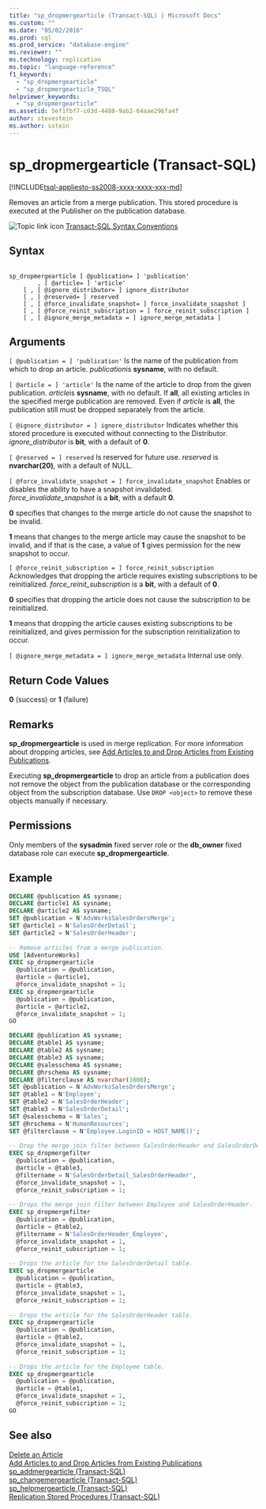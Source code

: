 ```yaml
---
title: "sp_dropmergearticle (Transact-SQL) | Microsoft Docs"
ms.custom: ""
ms.date: "05/02/2016"
ms.prod: sql
ms.prod_service: "database-engine"
ms.reviewer: ""
ms.technology: replication
ms.topic: "language-reference"
f1_keywords: 
  - "sp_dropmergearticle"
  - "sp_dropmergearticle_TSQL"
helpviewer_keywords: 
  - "sp_dropmergearticle"
ms.assetid: 5ef1fbf7-c03d-4488-9ab2-64aae296fa4f
author: stevestein
ms.author: sstein
---
```

# sp_dropmergearticle (Transact-SQL)
[!INCLUDE[tsql-appliesto-ss2008-xxxx-xxxx-xxx-md](../../includes/tsql-appliesto-ss2008-xxxx-xxxx-xxx-md.md)]

  Removes an article from a merge publication. This stored procedure is executed at the Publisher on the publication database.  
  
 ![Topic link icon](../../database-engine/configure-windows/media/topic-link.gif "Topic link icon") [Transact-SQL Syntax Conventions](../../t-sql/language-elements/transact-sql-syntax-conventions-transact-sql.md)  
  
## Syntax  
  
```  
  
sp_dropmergearticle [ @publication= ] 'publication'  
        , [ @article= ] 'article'   
    [ , [ @ignore_distributor= ] ignore_distributor   
    [ , [ @reserved= ] reserved   
    [ , [ @force_invalidate_snapshot= ] force_invalidate_snapshot ]  
    [ , [ @force_reinit_subscription = ] force_reinit_subscription ]  
    [ , [ @ignore_merge_metadata = ] ignore_merge_metadata ]  
```  
  
## Arguments  
`[ @publication = ] 'publication'`
 Is the name of the publication from which to drop an article. *publication*is **sysname**, with no default.  
  
`[ @article = ] 'article'`
 Is the name of the article to drop from the given publication. *article*is **sysname**, with no default. If **all**, all existing articles in the specified merge publication are removed. Even if *article* is **all**, the publication still must be dropped separately from the article.  
  
`[ @ignore_distributor = ] ignore_distributor`
 Indicates whether this stored procedure is executed without connecting to the Distributor. *ignore_distributor* is **bit**, with a default of **0**.  
  
`[ @reserved = ] reserved`
 Is reserved for future use. *reserved* is **nvarchar(20)**, with a default of NULL.  
  
`[ @force_invalidate_snapshot = ] force_invalidate_snapshot`
 Enables or disables the ability to have a snapshot invalidated. *force_invalidate_snapshot* is a **bit**, with a default **0**.  
  
 **0** specifies that changes to the merge article do not cause the snapshot to be invalid.  
  
 **1** means that changes to the merge article may cause the snapshot to be invalid, and if that is the case, a value of **1** gives permission for the new snapshot to occur.  
  
`[ @force_reinit_subscription = ] force_reinit_subscription`
 Acknowledges that dropping the article requires existing subscriptions to be reinitialized. *force_reinit_subscription* is a **bit**, with a default of **0**.  
  
 **0** specifies that dropping the article does not cause the subscription to be reinitialized.  
  
 **1** means that dropping the article causes existing subscriptions to be reinitialized, and gives permission for the subscription reinitialization to occur.  
  
`[ @ignore_merge_metadata = ] ignore_merge_metadata`
 Internal use only.  
  
## Return Code Values  
 **0** (success) or **1** (failure)  
  
## Remarks  
 **sp_dropmergearticle** is used in merge replication. For more information about dropping articles, see [Add Articles to and Drop Articles from Existing Publications](../../relational-databases/replication/publish/add-articles-to-and-drop-articles-from-existing-publications.md).  
  
 Executing **sp_dropmergearticle** to drop an article from a publication does not remove the object from the publication database or the corresponding object from the subscription database. Use `DROP <object>` to remove these objects manually if necessary.  
  
## Permissions  
 Only members of the **sysadmin** fixed server role or the **db_owner** fixed database role can execute **sp_dropmergearticle**.  
  
## Example  
  
```sql  
DECLARE @publication AS sysname;  
DECLARE @article1 AS sysname;  
DECLARE @article2 AS sysname;  
SET @publication = N'AdvWorksSalesOrdersMerge';  
SET @article1 = N'SalesOrderDetail';   
SET @article2 = N'SalesOrderHeader';   
  
-- Remove articles from a merge publication.  
USE [AdventureWorks]  
EXEC sp_dropmergearticle   
  @publication = @publication,   
  @article = @article1,  
  @force_invalidate_snapshot = 1;  
EXEC sp_dropmergearticle   
  @publication = @publication,   
  @article = @article2,  
  @force_invalidate_snapshot = 1;  
GO  
```  
  
```sql  
DECLARE @publication AS sysname;  
DECLARE @table1 AS sysname;  
DECLARE @table2 AS sysname;  
DECLARE @table3 AS sysname;  
DECLARE @salesschema AS sysname;  
DECLARE @hrschema AS sysname;  
DECLARE @filterclause AS nvarchar(1000);  
SET @publication = N'AdvWorksSalesOrdersMerge';   
SET @table1 = N'Employee';   
SET @table2 = N'SalesOrderHeader';   
SET @table3 = N'SalesOrderDetail';   
SET @salesschema = N'Sales';  
SET @hrschema = N'HumanResources';  
SET @filterclause = N'Employee.LoginID = HOST_NAME()';  
  
-- Drop the merge join filter between SalesOrderHeader and SalesOrderDetail.  
EXEC sp_dropmergefilter   
  @publication = @publication,   
  @article = @table3,   
  @filtername = N'SalesOrderDetail_SalesOrderHeader',   
  @force_invalidate_snapshot = 1,   
  @force_reinit_subscription = 1;  
  
-- Drops the merge join filter between Employee and SalesOrderHeader.  
EXEC sp_dropmergefilter   
  @publication = @publication,   
  @article = @table2,   
  @filtername = N'SalesOrderHeader_Employee',   
  @force_invalidate_snapshot = 1,   
  @force_reinit_subscription = 1;  
  
-- Drops the article for the SalesOrderDetail table.  
EXEC sp_dropmergearticle   
  @publication = @publication,   
  @article = @table3,  
  @force_invalidate_snapshot = 1,   
  @force_reinit_subscription = 1;  
  
-- Drops the article for the SalesOrderHeader table.  
EXEC sp_dropmergearticle   
  @publication = @publication,   
  @article = @table2,   
  @force_invalidate_snapshot = 1,   
  @force_reinit_subscription = 1;  
  
-- Drops the article for the Employee table.  
EXEC sp_dropmergearticle   
  @publication = @publication,   
  @article = @table1,  
  @force_invalidate_snapshot = 1,   
  @force_reinit_subscription = 1;  
GO  
```  
  
## See also  
 [Delete an Article](../../relational-databases/replication/publish/delete-an-article.md)   
 [Add Articles to and Drop Articles from Existing Publications](../../relational-databases/replication/publish/add-articles-to-and-drop-articles-from-existing-publications.md)   
 [sp_addmergearticle &#40;Transact-SQL&#41;](../../relational-databases/system-stored-procedures/sp-addmergearticle-transact-sql.md)   
 [sp_changemergearticle &#40;Transact-SQL&#41;](../../relational-databases/system-stored-procedures/sp-changemergearticle-transact-sql.md)   
 [sp_helpmergearticle &#40;Transact-SQL&#41;](../../relational-databases/system-stored-procedures/sp-helpmergearticle-transact-sql.md)   
 [Replication Stored Procedures &#40;Transact-SQL&#41;](../../relational-databases/system-stored-procedures/replication-stored-procedures-transact-sql.md)  
  
  
